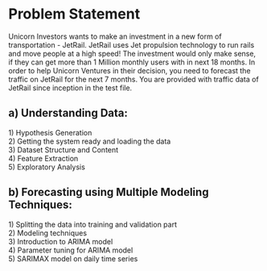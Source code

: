<h1>Problem Statement</h1>
  
Unicorn Investors wants to make an investment in a new form of transportation - JetRail. JetRail uses Jet propulsion technology to run
rails and move people at a high speed! The investment would only make sense, if they can get more than 1 Million monthly users with in next 18 months. In order to help Unicorn Ventures in their decision, you need to forecast the traffic on JetRail for the next 7 months.
You are provided with traffic data of JetRail since inception in the test file.

<h2> a) Understanding Data:</h2>
1) Hypothesis Generation<br/>
2) Getting the system ready and loading the data<br/>
3) Dataset Structure and Content<br/>
4) Feature Extraction<br/>
5) Exploratory Analysis<br/>

<h2>b) Forecasting using Multiple Modeling Techniques:</h2>
1) Splitting the data into training and validation part<br/>
2) Modeling techniques<br/>
3) Introduction to ARIMA model<br/>
4) Parameter tuning for ARIMA model<br/>
5) SARIMAX model on daily time series<br/>



